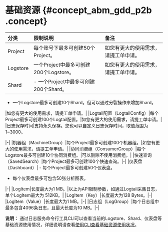 # 基础资源 {#concept_abm_gdd_p2b .concept}

|分类|限制说明|备注|
|:-|:---|:-|
|Project|每个账号下最多可创建50个Project。|如您有更大的使用需求，请提工单申请。|
|Logstore|一个Project中最多可创建200个Logstore。|如您有更大的使用需求，请提工单申请。|
|Shard| -   一个Project中最多可创建200个Shard。
-   一个Logstore最多可创建10个Shard。但可以通过分裂操作来增加Shard。

 |如您有更大的使用需求，请提工单申请。|
|Logtail配置（LogtailConfig）|每个Project最多可创建100个Logtail配置。|如您有更大的使用需求，请提工单申请。|
|日志保存时间|支持永久保存。您也可以自定义日志保存时间，取值范围为1~3000。

|-|
|机器组（MachineGroup）|每个Project最多可创建100个机器组。|如您有更大的使用需求，请提工单申请。|
|协同消费组（ConsumerGroup）|每个Logstore最多可创建10个协同消费组。|可以删除不使用消费组。|
|快速查询（SavedSearch）|每个Project最多可创建100个快速查询。|-|
|仪表盘（Dashboard）| -   每个Project最多可创建50个仪表盘。
-   每个仪表盘最多可包含50张分析图表。

 |-|
|LogItem|长度最大为1 MB。|以上为API限制参数，如通过Logtail采集日志，单个LogItem最大为 512KB。|
|LogItem（Key）|长度最大为128 Bytes。|-|
|LogItem（Value）|长度最大为1 MB。|-|
|日志组（LogGroup）|每个日志组中最多包含4096条日志，且最大长度为10 MB。|-|

**说明：** 通过日志服务命令行工具CLI可以查看当前的Logstore、Shard、仪表盘等基础资源使用情况，详细说明请查看[使用CLI查看基础资源使用状况](https://aliyun-log-cli.readthedocs.io/en/latest/tutorials/tutorial_get_resource_usage.html)。


